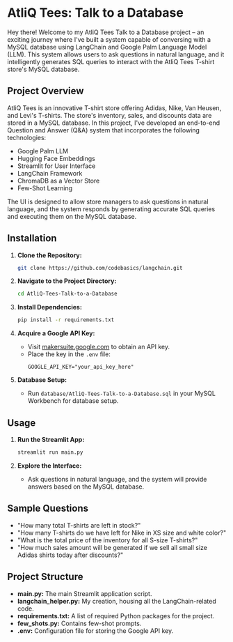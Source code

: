 # AtliQ Tees: Talk to a Database

Hey there! Welcome to my AtliQ Tees Talk to a Database project – an exciting journey where I've built a system capable of conversing with a MySQL database using LangChain and Google Palm Language Model (LLM). This system allows users to ask questions in natural language, and it intelligently generates SQL queries to interact with the AtliQ Tees T-shirt store's MySQL database.

## Project Overview

AtliQ Tees is an innovative T-shirt store offering Adidas, Nike, Van Heusen, and Levi's T-shirts. The store's inventory, sales, and discounts data are stored in a MySQL database. In this project, I've developed an end-to-end Question and Answer (Q&A) system that incorporates the following technologies:

- Google Palm LLM
- Hugging Face Embeddings
- Streamlit for User Interface
- LangChain Framework
- ChromaDB as a Vector Store
- Few-Shot Learning

The UI is designed to allow store managers to ask questions in natural language, and the system responds by generating accurate SQL queries and executing them on the MySQL database.

## Installation

1. **Clone the Repository:**
   ```bash
   git clone https://github.com/codebasics/langchain.git
   ```

2. **Navigate to the Project Directory:**
   ```bash
   cd AtliQ-Tees-Talk-to-a-Database
   ```

3. **Install Dependencies:**
   ```bash
   pip install -r requirements.txt
   ```

4. **Acquire a Google API Key:**
   - Visit [makersuite.google.com](https://makersuite.google.com/) to obtain an API key.
   - Place the key in the `.env` file:
     ```env
     GOOGLE_API_KEY="your_api_key_here"
     ```

5. **Database Setup:**
   - Run `database/AtliQ-Tees-Talk-to-a-Database.sql` in your MySQL Workbench for database setup.

## Usage

1. **Run the Streamlit App:**
   ```bash
   streamlit run main.py
   ```

2. **Explore the Interface:**
   - Ask questions in natural language, and the system will provide answers based on the MySQL database.

## Sample Questions

- "How many total T-shirts are left in stock?"
- "How many T-shirts do we have left for Nike in XS size and white color?"
- "What is the total price of the inventory for all S-size T-shirts?"
- "How much sales amount will be generated if we sell all small size Adidas shirts today after discounts?"

## Project Structure

- **main.py:** The main Streamlit application script.
- **langchain_helper.py:** My creation, housing all the LangChain-related code.
- **requirements.txt:** A list of required Python packages for the project.
- **few_shots.py:** Contains few-shot prompts.
- **.env:** Configuration file for storing the Google API key.
